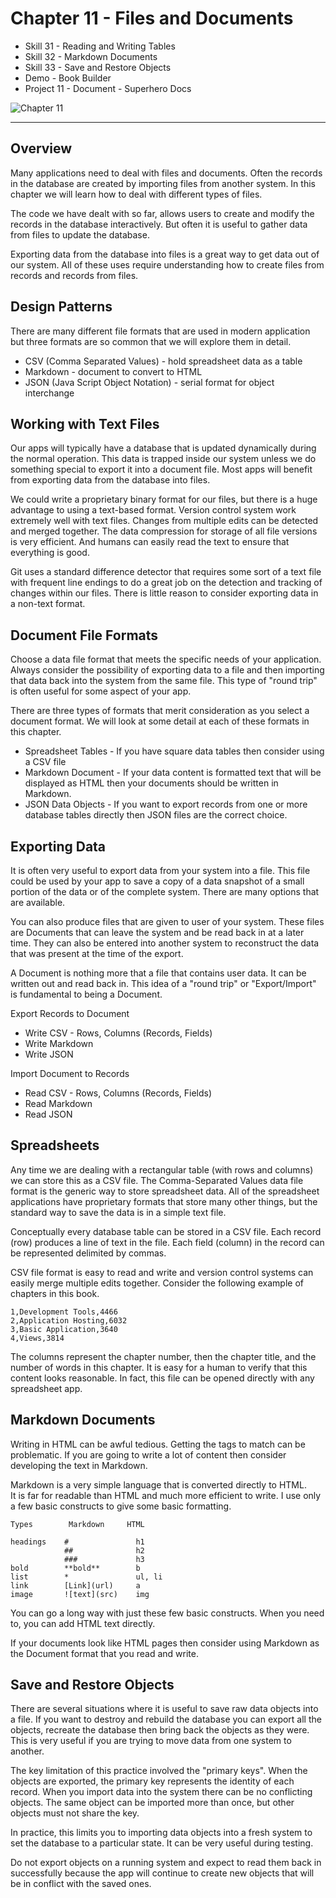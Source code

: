 # Chapter 11 - Files and Documents


- Skill 31 - Reading and Writing Tables
- Skill 32 - Markdown Documents
- Skill 33 - Save and Restore Objects
- Demo - Book Builder
- Project 11 - Document - Superhero Docs

![Chapter 11](img/chapter-11.jpg)

---

## Overview

Many applications need to deal with files and documents.  Often the records in
the database are created by importing files from another system.  In this
chapter we will learn how to deal with different types of files.  

The code we have dealt with so far, allows users to create and modify the
records in the database interactively.  But often it is useful to gather data
from files to update the database. 

Exporting data from the database into files
is a great way to get data out of our system.
All of these uses require understanding how to create files from records and
records from files.


## Design Patterns

There are many different file formats that are used in modern application but
three formats are so common that we will explore them in detail.

* CSV (Comma Separated Values) - hold spreadsheet data as a table
* Markdown - document to convert to HTML
* JSON (Java Script Object Notation) - serial format for object interchange



## Working with Text Files

Our apps will typically have a database that is updated dynamically during 
the normal operation.  This data is trapped inside our system unless we do 
something special to export it into a document file.  Most apps will benefit
from exporting data from the database into files.

We could write a proprietary binary format for our files, but there is a huge
advantage to using a text-based format.  Version control system work extremely
well with text files.  Changes from multiple edits can be detected and merged
together.  The data compression for storage of all file versions is very
efficient.  And humans can easily read the text to ensure that everything is
good.

Git uses a standard difference detector that requires some sort of a text file
with frequent line endings to do a great job on the detection and tracking
of changes within our files.  There is little reason to consider exporting
data in a non-text format.


## Document File Formats

Choose a data file format that meets the specific needs of your application.
Always consider the possibility of exporting data to a file and then importing
that data back into the system from the same file.  This type of "round trip"
is often useful for some aspect of your app.

There are three types of formats that merit consideration as you select a
document format.  We will look at some detail at each of these formats in
this chapter.

* Spreadsheet Tables - If you have square data tables then consider using a
CSV file
* Markdown Document - If your data content is formatted text that will be
displayed as HTML then your documents should be written in Markdown.
* JSON Data Objects - If you want to export records from one or more database
tables directly then JSON files are the correct choice.


## Exporting Data

It is often very useful to export data from your system into a file.  This
file could be used by your app to save a copy of a data snapshot of a small
portion of the data or of the complete system.  There are many options that
are available.

You can also produce files that are given to user of your system.  These files
are Documents that can leave the system and be read back in at a later time.
They can also be entered into another system to reconstruct the data that
was present at the time of the export.

A Document is nothing more that a file that contains user data.  It can be
written out and read back in.  This idea of a "round trip" or "Export/Import"
is fundamental to being a Document.

Export Records to Document

* Write CSV - Rows, Columns (Records, Fields)
* Write Markdown
* Write JSON 

Import Document to Records

* Read CSV - Rows, Columns (Records, Fields)
* Read Markdown
* Read JSON


## Spreadsheets

Any time we are dealing with a rectangular table (with rows and columns) we
can store this as a CSV file.  The Comma-Separated Values data file format is
the generic way to store spreadsheet data.  All of the spreadsheet applications
have proprietary formats that store many other things, but the standard way
to save the data is in a simple text file.

Conceptually every database table can be stored in a CSV file.  Each record (row)
produces a line of text in the file.  Each field (column) in the record can
be represented delimited by commas.

CSV file format is easy to read and write and version control systems can easily
merge multiple edits together.  Consider the following example of chapters in 
this book.

    1,Development Tools,4466
    2,Application Hosting,6032
    3,Basic Application,3640
    4,Views,3814

The columns represent the chapter number, then the chapter title, and
the number of words in this chapter.  It is easy for a human to verify that
this content looks reasonable.  In fact, this file can be opened directly with
any spreadsheet app.


## Markdown Documents 

Writing in HTML can be awful tedious.  Getting the tags to match can be 
problematic.  If you are going to write a lot of content then consider developing
the text in Markdown.

Markdown is a very simple language that is converted directly to HTML.  
It is far for readable than HTML and much more efficient to write.  I use only
a few basic constructs to give some basic formatting.

    Types        Markdown     HTML

    headings    #               h1   
                ##              h2
                ###             h3 
    bold        **bold**        b
    list        *               ul, li
    link        [Link](url)     a
    image       ![text](src)    img

You can go a long way with just these few basic constructs.  When you need
to, you can add HTML text directly.

If your documents look like HTML pages then consider using Markdown as the
Document format that you read and write.


## Save and Restore Objects

There are several situations where it is useful to save raw data objects into 
a file.  If you want to destroy and rebuild the database you can export all
the objects, recreate the database then bring back the objects as they were.
This is very useful if you are trying to move data from one system to another.

The key limitation of this practice involved the "primary keys".  When the
objects are exported, the primary key represents the identity of each record.
When you import data into the system there can be no conflicting objects.
The same object can be imported more than once, but other objects must not
share the key.

In practice, this limits you to importing data objects into a fresh system to
set the database to a particular state.  It can be very useful during testing.

Do not export objects on a running system and expect to read them back in 
successfully because the app will continue to create new objects that will
be in conflict with the saved ones.



